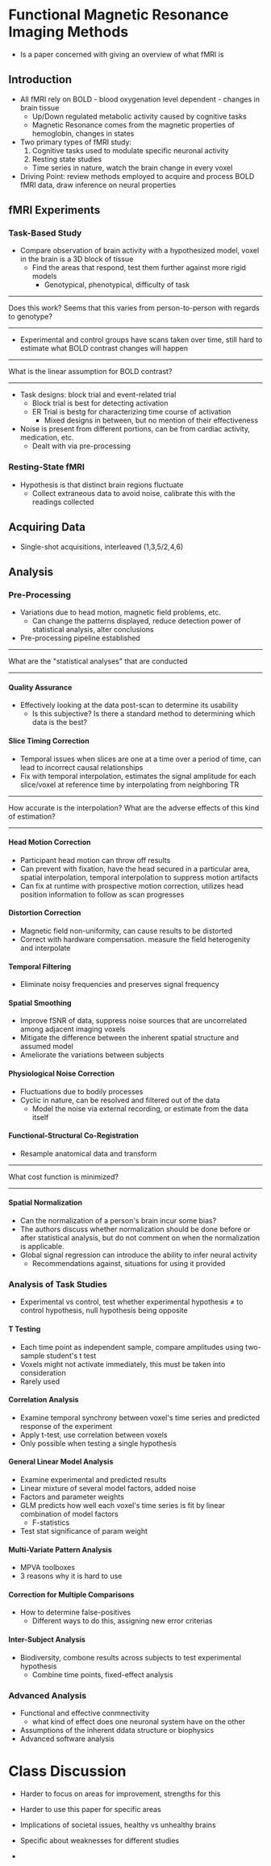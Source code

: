 # Functional Magnetic Resonance Imaging Methods
- Is a paper concerned with giving an overview of what fMRI is

## Introduction
- All fMRI rely on BOLD - blood oxygenation level dependent - changes in brain tissue
    - Up/Down regulated metabolic activity caused by cognitive tasks
    - Magnetic Resonance comes from the magnetic properties of hemoglobin, changes in states
- Two primary types of fMRI study:
    1. Cognitive tasks used to modulate specific neuronal activity
    1. Resting state studies
    - Time series in nature, watch the brain change in every voxel
- Driving Point: review methods employed to acquire and process BOLD fMRI data, draw inference on neural properties

## fMRI Experiments

### Task-Based Study
- Compare observation of brain activity with a hypothesized model, voxel in the brain is a 3D block of tissue
    - Find the areas that respond, test them further against more rigid models
        - Genotypical, phenotypical, difficulty of task
___
Does this work? Seems that this varies from person-to-person with regards to genotype?
___
- Experimental and control groups have scans taken over time, still hard to estimate what BOLD contrast changes will happen
___
What is the linear assumption for BOLD contrast?
___
- Task designs: block trial and event-related trial
    - Block trial is best for detecting activation
    - ER Trial is bestg for characterizing time course of activation
        - Mixed designs in between, but no mention of their effectiveness
- Noise is present from different portions, can be from cardiac activity, medication, etc.
    - Dealt with via pre-processing

### Resting-State fMRI
- Hypothesis is that distinct brain regions fluctuate
    - Collect extraneous data to avoid noise, calibrate this with the readings collected


## Acquiring Data
- Single-shot acquisitions, interleaved (1,3,5/2,4,6)

## Analysis

### Pre-Processing
- Variations due to head motion, magnetic field problems, etc.
    - Can change the patterns displayed, reduce detection power of statistical analysis, alter conclusions
- Pre-processing pipeline established
___
What are the "statistical analyses" that are conducted
___
#### Quality Assurance
- Effectively looking at the data post-scan to determine its usability
    - Is this subjective? Is there a standard method to determining which data is the best?

#### Slice Timing Correction
- Temporal issues when slices are one at a time over a period of time, can lead to incorrect causal relationships
- Fix with temporal interpolation, estimates the signal amplitude for each slice/voxel at reference time by interpolating from neighboring TR
___
How accurate is the interpolation? What are the adverse effects of this kind of estimation?
___

#### Head Motion Correction
- Participant head motion can throw off results
- Can prevent with fixation, have the head secured in a particular area, spatial interpolation, temporal interpolation to suppress motion artifacts
- Can fix at runtime with prospective motion correction, utilizes head position information to follow as scan progresses

#### Distortion Correction
- Magnetic field non-uniformity, can cause results to be distorted
- Correct with hardware compensation. measure the field heterogenity and interpolate

#### Temporal Filtering
- Eliminate noisy frequencies and preserves signal frequency

#### Spatial Smoothing
- Improve fSNR of data, suppress noise sources that are uncorrelated among adjacent imaging voxels
- Mitigate the difference between the inherent spatial structure and assumed model
- Ameliorate the variations between subjects

#### Physiological Noise Correction
- Fluctuations due to bodily processes
- Cyclic in nature, can be resolved and filtered out of the data
    - Model the noise via external recording, or estimate from the data itself

#### Functional-Structural Co-Registration
- Resample anatomical data and transform
___
What cost function is minimized?
___

#### Spatial Normalization
- Can the normalization of a person's brain incur some bias? 
- The authors discuss whether normalization should be done before or after statistical analysis, but do not comment on when the normalization is applicable.
- Global signal regression can introduce the ability to infer neural activity
    - Recommendations against, situations for using it provided

### Analysis of Task Studies
- Experimental vs control, test whether experimental hypothesis $\not =$ to control hypothesis, null hypothesis being opposite

#### T Testing
- Each time point as independent sample, compare amplitudes using two-sample student's t test
- Voxels might not activate immediately, this must be taken into consideration
- Rarely used

#### Correlation Analysis
- Examine temporal synchrony between voxel's time series  and predicted response of the experiment
- Apply t-test, use correlation between voxels
- Only possible when testing a single hypothesis

#### General Linear Model Analysis
- Examine experimental and predicted results
- Linear mixture of several model factors, added noise
- Factors and parameter weights
- GLM predicts how well each voxel's time series is fit by linear combination of model factors
    - F-statistics
- Test stat significance of param weight

#### Multi-Variate Pattern Analysis
- MPVA toolboxes
- 3 reasons why it is hard to use

#### Correction for Multiple Comparisons
- How to determine false-positives
    - Different ways to do this, assigning new error criterias

#### Inter-Subject Analysis
- Biodiversity, combone results across subjects to test experimental hypothesis
    - Combine time points, fixed-effect analysis

### Advanced Analysis
- Functional and effective conmnectivity
    - what kind of effect does one neuronal system have on the other
- Assumptions of the inherent ddata structure or biophysics
- Advanced software analysis

# Class Discussion
- Harder to focus on areas for improvement, strengths for this
- Harder to use this paper for specific areas
- Implications of societal issues, healthy vs unhealthy brains
- Specific about weaknesses for different studies

- 